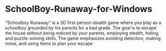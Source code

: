 # SchoolBoy-Runaway-for-Windows
"Schoolboy Runaway" is a 3D first-person stealth game where you play as a schoolboy grounded by his parents for a bad grade. The goal is to escape the house without being noticed by your parents, employing stealth, hiding, and puzzle-solving skills. The game emphasizes avoiding detection, making noise, and using items to plan your escape

